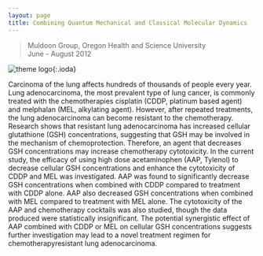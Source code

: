 ```yaml
---
layout: page
title: Combining Quantum Mechanical and Classical Molecular Dynamics
---
```


> Muldoon Group, Oregon Health and Science University  
> June - August 2012

![theme logo](breqm_scheme.png){:.ioda}


Carcinoma of the lung affects hundreds of thousands of people every year. Lung adenocarcinoma, the most prevalent type of lung cancer, is commonly treated with the chemotherapies cisplatin (CDDP, platinum based agent) and melphalan (MEL, alkylating agent). However, after repeated treatments, the lung adenocarcinoma can become resistant to the chemotherapy. Research shows that resistant lung adenocarcinoma has increased cellular glutathione (GSH) concentrations, suggesting that GSH may be involved in the mechanism of chemoprotection. Therefore, an agent that decreases GSH concentrations may increase chemotherapy cytotoxicity. In the current study, the efficacy of using high dose acetaminophen (AAP, Tylenol) to decrease cellular GSH concentrations and enhance the cytotoxicity of CDDP and MEL was investigated. AAP was found to significantly decrease GSH concentrations when combined with CDDP compared to treatment with CDDP alone. AAP also decreased GSH concentrations when combined with MEL compared to treatment with MEL alone. The cytotoxicity of the AAP and chemotherapy cocktails was also studied, though the data produced were statistically insignificant. The potential synergistic effect of AAP combined with CDDP or MEL on cellular GSH concentrations suggests further investigation may lead to a novel treatment regimen for chemotherapy­resistant lung adenocarcinoma.
